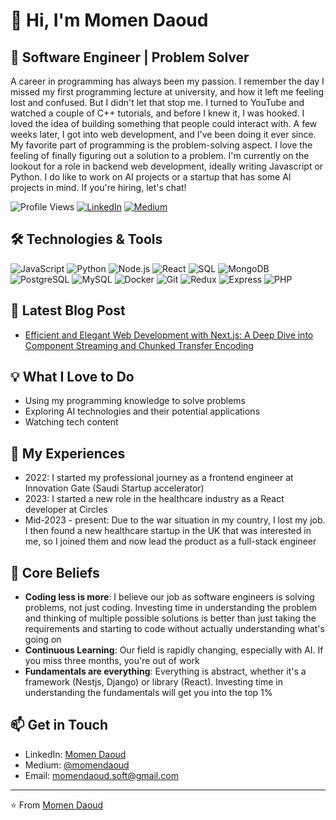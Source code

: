 # 👋 Hi, I'm Momen Daoud

## 🚀 Software Engineer | Problem Solver 

A career in programming has always been my passion. I remember the day I missed my first programming lecture at university, and how it left me feeling lost and confused. But I didn't let that stop me. I turned to YouTube and watched a couple of C++ tutorials, and before I knew it, I was hooked. I loved the idea of building something that people could interact with. A few weeks later, I got into web development, and I've been doing it ever since. My favorite part of programming is the problem-solving aspect. I love the feeling of finally figuring out a solution to a problem. I'm currently on the lookout for a role in backend web development, ideally writing Javascript or Python. I do like to work on AI projects or a startup that has some AI projects in mind. If you're hiring, let's chat!

![Profile Views](https://komarev.com/ghpvc/?username=your-github-username&color=brightgreen)
[![LinkedIn](https://img.shields.io/badge/-LinkedIn-blue?style=flat-square&logo=Linkedin&logoColor=white&link=https://www.linkedin.com/in/momen-daoud/)](https://www.linkedin.com/in/momen-daoud/)
[![Medium](https://img.shields.io/badge/-Medium-12100E?style=flat-square&logo=Medium&logoColor=white&link=https://medium.com/@momendaoud)](https://medium.com/@momendaoud)

## 🛠️ Technologies & Tools

![JavaScript](https://img.shields.io/badge/-JavaScript-F7DF1E?style=flat-square&logo=javascript&logoColor=black)
![Python](https://img.shields.io/badge/-Python-3776AB?style=flat-square&logo=Python&logoColor=white)
![Node.js](https://img.shields.io/badge/-Node.js-339933?style=flat-square&logo=Node.js&logoColor=white)
![React](https://img.shields.io/badge/-React-61DAFB?style=flat-square&logo=react&logoColor=black)
![SQL](https://img.shields.io/badge/-SQL-4479A1?style=flat-square&logo=MySQL&logoColor=white)
![MongoDB](https://img.shields.io/badge/-MongoDB-47A248?style=flat-square&logo=mongodb&logoColor=white)
![PostgreSQL](https://img.shields.io/badge/-PostgreSQL-336791?style=flat-square&logo=postgresql&logoColor=white)
![MySQL](https://img.shields.io/badge/-MySQL-4479A1?style=flat-square&logo=mysql&logoColor=white)
![Docker](https://img.shields.io/badge/-Docker-2496ED?style=flat-square&logo=docker&logoColor=white)
![Git](https://img.shields.io/badge/-Git-F05032?style=flat-square&logo=git&logoColor=white)
![Redux](https://img.shields.io/badge/-Redux-764ABC?style=flat-square&logo=redux&logoColor=white)
![Express](https://img.shields.io/badge/-Express-000000?style=flat-square&logo=express&logoColor=white)
![PHP](https://img.shields.io/badge/-PHP-777BB4?style=flat-square&logo=php&logoColor=white)

## 📝 Latest Blog Post

- [Efficient and Elegant Web Development with Next.js: A Deep Dive into Component Streaming and Chunked Transfer Encoding](https://medium.com/@momendaoud/efficient-and-elegant-web-development-with-next-js-6087b3fd86e1)

## 💡 What I Love to Do

- Using my programming knowledge to solve problems
- Exploring AI technologies and their potential applications
- Watching tech content

## 🚀 My Experiences

- 2022: I started my professional journey as a frontend engineer at Innovation Gate (Saudi Startup accelerator)
- 2023: I started a new role in the healthcare industry as a React developer at Circles
- Mid-2023 - present: Due to the war situation in my country, I lost my job. I then found a new healthcare startup in the UK that was interested in me, so I joined them and now lead the product as a full-stack engineer

## 🌟 Core Beliefs

- **Coding less is more**: I believe our job as software engineers is solving problems, not just coding. Investing time in understanding the problem and thinking of multiple possible solutions is better than just taking the requirements and starting to code without actually understanding what's going on
- **Continuous Learning**: Our field is rapidly changing, especially with AI. If you miss three months, you're out of work
- **Fundamentals are everything**: Everything is abstract, whether it's a framework (Nestjs, Django) or library (React). Investing time in understanding the fundamentals will get you into the top 1%

## 📫 Get in Touch

- LinkedIn: [Momen Daoud](https://www.linkedin.com/in/momen-daoud/)
- Medium: [@momendaoud](https://medium.com/@momendaoud)
- Email: momendaoud.soft@gmail.com

---

⭐️ From [Momen Daoud](https://github.com/Momen-Daoud7)
